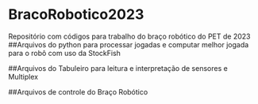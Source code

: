 # BracoRobotico2023
Repositório com códigos para trabalho do braço robótico do PET de 2023
##Arquivos do python para processar jogadas e computar melhor jogada para o robô com uso da StockFish

##Arquivos do Tabuleiro para leitura e interpretação de sensores e Multiplex

##Arquivos de controle do Braço Robótico
